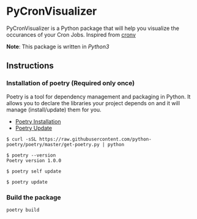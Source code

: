 # PyCronVisualizer

PyCronVisualizer is a Python package that will help you visualize the occurances of your Cron Jobs.
Inspired from [cronv](https://github.com/takumakanari/cronv)

**Note**: This package is written in _Python3_

## Instructions

### Installation of poetry (Required only once)

Poetry is a tool for dependency management and packaging in Python. It allows you to declare the libraries your project depends on and it will manage (install/update) them for you.

- [Poetry Installation](https://python-poetry.org/docs/#installation)
- [Poetry Update](https://python-poetry.org/docs/#updating-poetry)

```console
$ curl -sSL https://raw.githubusercontent.com/python-poetry/poetry/master/get-poetry.py | python

$ poetry --version
Poetry version 1.0.0

$ poetry self update

$ poetry update
```

### Build the package

```console
poetry build
```
